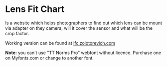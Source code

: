 # Lens Fit Chart
<p>Is a website which helps photographers to find out which lens can be mount via adapter on they camera, will it cover the sensor and what will be the crop factor.</p>
<p>Working version can be found at <a href="http://lfc.zolotorevich.com/">lfc.zolotorevich.com</a></p>
<p><b>Note:</b> you can't use "TT Norms Pro" webfont without licence. Purchase one on Myfonts.com or change to another font.</p>
